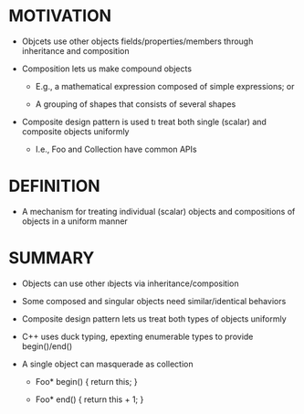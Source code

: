 # MOTIVATION

* Objcets use other objects fields/properties/members through inheritance and composition

* Composition lets us make compound objects

	* E.g., a mathematical expression composed of simple expressions; or

	* A grouping of shapes that consists of several shapes

* Composite design pattern is used tı treat both single (scalar) and composite objects uniformly

	* I.e., Foo and Collection<Foo> have common APIs


# DEFINITION

* A mechanism for treating individual (scalar) objects and compositions of objects in a uniform manner

# SUMMARY

* Objects can use other ıbjects via inheritance/composition

* Some composed and singular objects need similar/identical behaviors

* Composite design pattern lets us treat both types of objects uniformly

* C++ uses duck typing, epexting enumerable types to provide begin()/end()

* A single object can masquerade as collection

	* Foo* begin() { return this; }
	
	* Foo* end() { return this + 1; }
